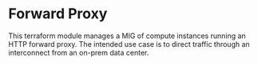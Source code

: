 Forward Proxy
===

This terraform module manages a MIG of compute instances running an HTTP
forward proxy.  The intended use case is to direct traffic through an
interconnect from an on-prem data center.
